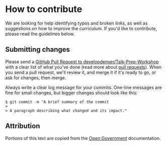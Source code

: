 # How to contribute

We are looking for help identifying typos and broken links, as well as suggestions on how to improve the curriculum. If you'd like to contribute, please read the guidelines below. 

## Submitting changes

Please send a [GitHub Pull Request to developdenver/Talk-Prep-Workshop](https://github.com/developdenver/CTalk-Prep-Workshop/pulls) with a clear list of what you've done (read more about [pull requests](http://help.github.com/pull-requests/)). When you send a pull request, we'll review it, and merge it if it's ready to go, or ask for changes, then merge. 

Always write a clear log message for your commits. One-line messages are fine for small changes, but bigger changes should look like this:

    $ git commit -m "A brief summary of the commit
    > 
    > A paragraph describing what changed and its impact."


## Attribution 

Portions of this text are copied from the [Open Government](https://github.com/opengovernment/opengovernment/blob/master/CONTRIBUTING.md) documentation.

